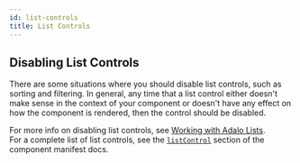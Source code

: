 ```yaml
---
id: list-controls
title: List Controls
---
```


## Disabling List Controls

There are some situations where you should disable list controls, such as sorting and filtering. In general, any time that a list control either doesn't make sense in the context of your component or doesn't have any effect on how the component is rendered, then the control should be disabled.

For more info on disabling list controls, see [Working with Adalo Lists](/docs/interactions/control-types#working-with-adalo-lists-role-and-reference).  
For a complete list of list controls, see the [`listControl`](/docs/configuration/manifest-json#listcontrol) section of the component manifest docs.
